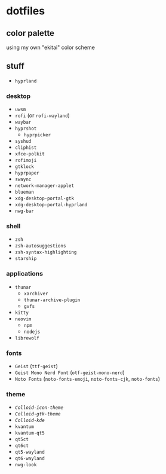 # dotfiles
## color palette
using my own "ekitai" color scheme
## stuff
- `hyprland`
### desktop
- `uwsm`
- `rofi` (or `rofi-wayland`)
- `waybar`
- `hyprshot`
    - `hyprpicker`
- `syshud`
- `cliphist`
- `xfce-polkit`
- `rofimoji`
- `gtklock`
- `hyprpaper`
- `swaync`
- `network-manager-applet`
- `blueman`
- `xdg-desktop-portal-gtk`
- `xdg-desktop-portal-hyprland`
- `nwg-bar`
### shell
- `zsh`
- `zsh-autosuggestions`
- `zsh-syntax-highlighting`
- `starship`
### applications
- `thunar`
    - `xarchiver`
    - `thunar-archive-plugin`
    - `gvfs`
- `kitty`
- `neovim`
    - `npm`
    - `nodejs`
- `librewolf`
### fonts
- `Geist` (`ttf-geist`)
- `Geist Mono Nerd Font` (`otf-geist-mono-nerd`)
- `Noto Fonts` (`noto-fonts-emoji`, `noto-fonts-cjk`, `noto-fonts`)
### theme
- *`Colloid-icon-theme`*
- *`Colloid-gtk-theme`*
- *`Colloid-kde`*
- `kvantum`
- `kvantum-qt5`
- `qt5ct`
- `qt6ct`
- `qt5-wayland`
- `qt6-wayland`
- `nwg-look`
